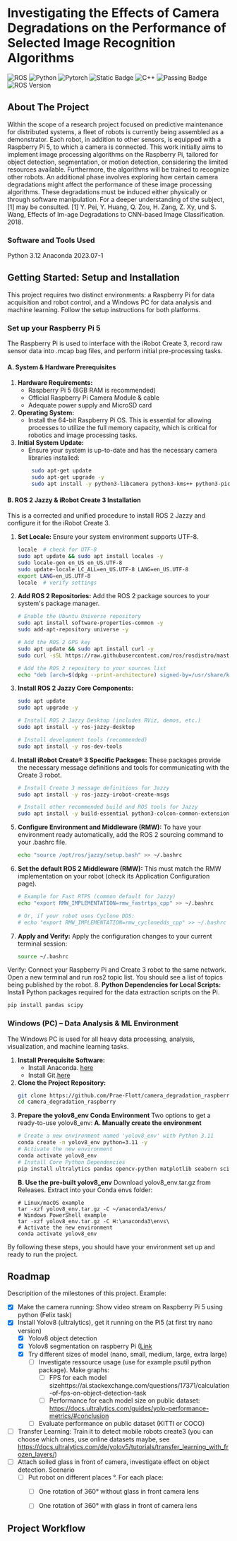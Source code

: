# Investigating the Effects of Camera Degradations on the Performance of Selected Image Recognition Algorithms

![ROS](https://img.shields.io/badge/ros-%230A0FF9.svg?style=for-the-badge&logo=ros&logoColor=white)
![Python](https://img.shields.io/badge/python-3670A0?style=for-the-badge&logo=python&logoColor=ffdd54)
![Pytorch](https://img.shields.io/badge/pytorch-blue?logo=pytorch)
![Static Badge](https://img.shields.io/badge/raspberry-purple?logo=raspberrypi)
![C++](https://img.shields.io/badge/c++-%2300599C.svg?style=for-the-badge&logo=c%2B%2B&logoColor=white)
![Passing Badge](https://img.shields.io/badge/Build-passing-green?style=for-the-badge)
![ROS Version](https://img.shields.io/badge/ROS%20version-humble-blue?style=for-the-badge)

## About The Project
Within the scope of a research project focused on predictive maintenance for distributed systems, a fleet of robots is currently being assembled as a demonstrator. Each robot, in addition to other sensors, is equipped with a Raspberry Pi 5, to which a camera is connected. This work initially aims to implement image processing algorithms on the Raspberry Pi, tailored for object detection, segmentation, or motion detection, considering the limited resources available. Furthermore, the algorithms will be trained to recognize other robots. An additional phase involves exploring how certain camera degradations might affect the performance of these image processing algorithms. These degradations must be induced either physically or through software manipulation. For a deeper understanding of the subject, [1] may be consulted. [1] Y. Pei, Y. Huang, Q. Zou, H. Zang, Z. Xy, und S. Wang, Effects of Im-age Degradations to CNN-based Image Classification. 2018.

### Software and Tools Used
Python 3.12
Anaconda 2023.07-1

## Getting Started: Setup and Installation
This project requires two distinct environments: a Raspberry Pi for data acquisition and robot control, and a Windows PC for data analysis and machine learning. Follow the setup instructions for both platforms.

### Set up your Raspberry Pi 5
The Raspberry Pi is used to interface with the iRobot Create 3, record raw sensor data into .mcap bag files, and perform initial pre-processing tasks.
#### A. System & Hardware Prerequisites
1. **Hardware Requirements:**
   - Raspberry Pi 5 (8GB RAM is recommended)
   - Official Raspberry Pi Camera Module & cable
   - Adequate power supply and MicroSD card
2. **Operating System:**
   - Install the 64-bit Raspberry Pi OS. This is essential for allowing processes to utilize the full memory capacity, which is critical for robotics and image processing tasks.
3. **Initial System Update:**
   - Ensure your system is up-to-date and has the necessary camera libraries installed:
     ```sh
      sudo apt-get update
      sudo apt-get upgrade -y
      sudo apt install -y python3-libcamera python3-kms++ python3-picamera2
     ```
#### B. ROS 2 Jazzy & iRobot Create 3 Installation
This is a corrected and unified procedure to install ROS 2 Jazzy and configure it for the iRobot Create 3.
1. **Set Locale:**
Ensure your system environment supports UTF-8. 
   ```sh
   locale  # check for UTF-8
   sudo apt update && sudo apt install locales -y
   sudo locale-gen en_US en_US.UTF-8
   sudo update-locale LC_ALL=en_US.UTF-8 LANG=en_US.UTF-8
   export LANG=en_US.UTF-8
   locale  # verify settings
    ```
2. **Add ROS 2 Repositories:**
Add the ROS 2 package sources to your system's package manager.
   ```sh
   # Enable the Ubuntu Universe repository
   sudo apt install software-properties-common -y
   sudo add-apt-repository universe -y
   
   # Add the ROS 2 GPG key
   sudo apt update && sudo apt install curl -y
   sudo curl -sSL https://raw.githubusercontent.com/ros/rosdistro/master/ros.key -o /usr/share/keyrings/ros-archive-keyring.gpg
   
   # Add the ROS 2 repository to your sources list
   echo "deb [arch=$(dpkg --print-architecture) signed-by=/usr/share/keyrings/ros-archive-keyring.gpg] http://packages.ros.org/ros2/ubuntu $(. /etc/os-release && echo $UBUNTU_CODENAME) main" | sudo tee /etc/apt/sources.list.d/ros2.list > /dev/null
   ```
3. **Install ROS 2 Jazzy Core Components:**
   ```sh
   sudo apt update
   sudo apt upgrade -y
   
   # Install ROS 2 Jazzy Desktop (includes RViz, demos, etc.)
   sudo apt install -y ros-jazzy-desktop
   
   # Install development tools (recommended)
   sudo apt install -y ros-dev-tools
   ```
4. **Install iRobot Create® 3 Specific Packages:**
These packages provide the necessary message definitions and tools for communicating with the Create 3 robot. 
   ```sh
   # Install Create 3 message definitions for Jazzy
   sudo apt install -y ros-jazzy-irobot-create-msgs

   # Install other recommended build and ROS tools for Jazzy
   sudo apt install -y build-essential python3-colcon-common-extensions python3-rosdep ros-jazzy-rmw-cyclonedds-cpp
   ```
5. **Configure Environment and Middleware (RMW):**
To have your environment ready automatically, add the ROS 2 sourcing command to your .bashrc file.
   ```sh
   echo "source /opt/ros/jazzy/setup.bash" >> ~/.bashrc
   ```
6. **Set the default ROS 2 Middleware (RMW):**
This must match the RMW implementation on your robot (check its Application Configuration page).
   ```sh
   # Example for Fast RTPS (common default for Jazzy)
   echo "export RMW_IMPLEMENTATION=rmw_fastrtps_cpp" >> ~/.bashrc
   
   # Or, if your robot uses Cyclone DDS:
   # echo "export RMW_IMPLEMENTATION=rmw_cyclonedds_cpp" >> ~/.bashrc
   ```
7. **Apply and Verify:**
Apply the configuration changes to your current terminal session:
   ```sh
   source ~/.bashrc
   ```
Verify: Connect your Raspberry Pi and Create 3 robot to the same network. Open a new terminal and run ros2 topic list. You should see a list of topics being published by the robot.
8. **Python Dependencies for Local Scripts:**
Install Python packages required for the data extraction scripts on the Pi.
   ```sh
   pip install pandas scipy
   ```
### Windows (PC) –  Data Analysis & ML Environment
The Windows PC is used for all heavy data processing, analysis, visualization, and machine learning tasks.
1. **Install Prerequisite Software:**
   - Install Anaconda. [here](https://docs.anaconda.com/free/anaconda/install/index.html)
   - Install Git.[here](https://git-scm.com/downloads)
2. **Clone the Project Repository:**
   ```sh
   git clone https://github.com/Prae-Flott/camera_degradation_raspberry.git
   cd camera_degradation_raspberry
    ```
3. **Prepare the yolov8_env Conda Environment**
   Two options to get a ready-to-use yolov8_env:
   ****A. Manually create the environment****
   ```sh
   # Create a new environment named 'yolov8_env' with Python 3.11
   conda create -n yolov8_env python=3.11 -y
   # Activate the new environment
   conda activate yolov8_env
   # Install Core Python Dependencies
   pip install ultralytics pandas opencv-python matplotlib seaborn scipy rosbags pybrisque
   ```
   ****B. Use the pre-built yolov8_env****
   Download yolov8_env.tar.gz from Releases.
   Extract into your Conda envs folder:
   ```
   # Linux/macOS example
   tar -xzf yolov8_env.tar.gz -C ~/anaconda3/envs/
   # Windows PowerShell example
   tar -xzf yolov8_env.tar.gz -C H:\anaconda3\envs\
   # Activate the new environment
   conda activate yolov8_env
   ```
By following these steps, you should have your environment set up and ready to run the project.

<!-- ROADMAP -->
## Roadmap
Descripition of the milestones of this project. Example:
- [x] Make the camera running: Show video stream on Raspberry Pi 5 using python (Felix task)
- [x] Install Yolov8 (ultralytics), get it running on the Pi5 (at first try nano version)
  - [x] Yolov8 object detection
  - [x] Yolov8 segmentation on raspberry Pi ([Link](https://medium.com/@elvenkim1/how-to-deploy-yolov8-segmentation-on-raspberry-pi-3a70470de231)
  - [x] Try different sizes of model (nano, small, medium, large, extra large)
     - [ ] Investigate ressource usage (use for example psutil python package). Make graphs:
        - [ ] FPS for each model sizehttps://ai.stackexchange.com/questions/17371/calculation-of-fps-on-object-detection-task
        - [ ] Performance for each model size on public dataset: https://docs.ultralytics.com/guides/yolo-performance-metrics/#conclusion
     - [ ] Evaluate performance on public dataset (KITTI or COCO)
- [ ] Transfer Learning: Train it to detect mobile robots create3 (you can choose which ones, use online datasets maybe, see https://docs.ultralytics.com/de/yolov5/tutorials/transfer_learning_with_frozen_layers/) 
- [ ] Attach soiled glass in front of camera, investigate effect on object detection. Scenario
   - [ ] Put robot on different places °. For each place:
      - [ ] One rotation of 360° without glass in front camera lens
      - [ ] One rotation of 360° with glass in front of camera lens


## Project Workflow
###
